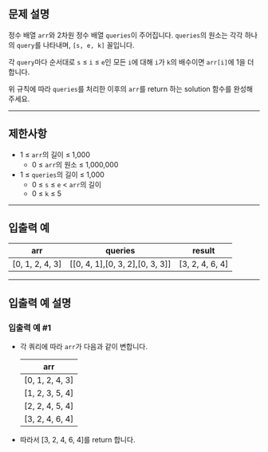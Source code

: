 ## 문제 설명
정수 배열 `arr`와 2차원 정수 배열 `queries`이 주어집니다. `queries`의 원소는 각각 하나의 `query`를 나타내며, `[s, e, k]` 꼴입니다.

각 `query`마다 순서대로 `s` ≤ `i` ≤ `e`인 모든 `i`에 대해 `i`가 `k`의 배수이면 `arr[i]`에 1을 더합니다.

위 규칙에 따라 `queries`를 처리한 이후의 `arr`를 return 하는 solution 함수를 완성해 주세요.

---

## 제한사항
- 1 ≤ `arr`의 길이 ≤ 1,000
  - 0 ≤ `arr`의 원소 ≤ 1,000,000
- 1 ≤ `queries`의 길이 ≤ 1,000
  - 0 ≤ `s` ≤ `e` < `arr`의 길이
  - 0 ≤ `k` ≤ 5

---

## 입출력 예

| arr | queries |     result      |
|:---------:|:-------:|:---------------:|
|     [0, 1, 2, 4, 3]     |   [[0, 4, 1],[0, 3, 2],[0, 3, 3]]    | [3, 2, 4, 6, 4] |

---

## 입출력 예 설명
### 입출력 예 #1
- 각 쿼리에 따라 `arr`가 다음과 같이 변합니다.

  |arr|  
  |:---------------:|  
  |[0, 1, 2, 4, 3]|  
  |[1, 2, 3, 5, 4]|  
  |[2, 2, 4, 5, 4]|  
  |[3, 2, 4, 6, 4]|  

- 따라서 [3, 2, 4, 6, 4]를 return 합니다.